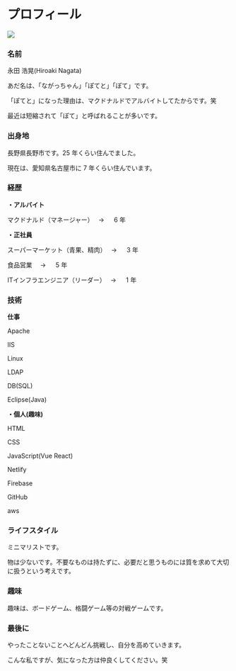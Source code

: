 # プロフィール

<img src="../top.png" decoding="async" />

### 名前

永田 浩晃(Hiroaki Nagata)

あだ名は、「ながっちゃん」「ぽてと」「ぽて」です。

「ぽてと」になった理由は、マクドナルドでアルバイトしてたからです。笑

最近は短縮されて「ぽて」と呼ばれることが多いです。

### 出身地

長野県長野市です。25 年くらい住んでました。

現在は、愛知県名古屋市に 7 年くらい住んでいます。

### 経歴

**・アルバイト**

マクドナルド（マネージャー）　 → 　 6 年

**・正社員**

スーパーマーケット（青果、精肉）　 → 　 3 年

食品営業　 → 　 5 年

ITインフラエンジニア（リーダー）　 → 　 1 年

### 技術

**仕事**

Apache

IIS

Linux

LDAP

DB(SQL)

Eclipse(Java)

**・個人(趣味)**

HTML

CSS

JavaScript(Vue React)

Netlify

Firebase

GitHub

aws

### ライフスタイル

ミニマリストです。

物は少ないです。不要なものは持たずに、必要だと思うものには質を求めて大切に扱うという考えです。

### 趣味

趣味は、ボードゲーム、格闘ゲーム等の対戦ゲームです。

### 最後に

やったことないことへどんどん挑戦し、自分を高めていきます。

こんな私ですが、気になった方は仲良くしてください。笑
